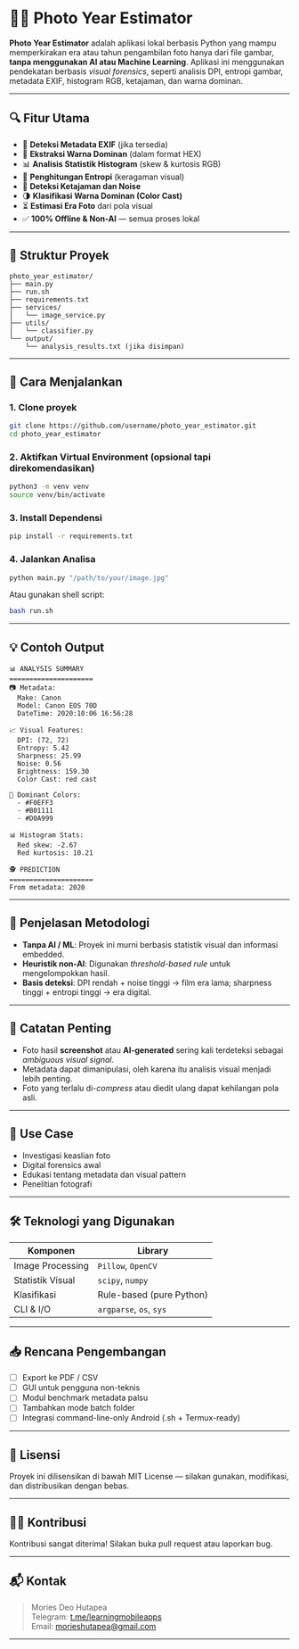 # 🕵️‍♂️ Photo Year Estimator

**Photo Year Estimator** adalah aplikasi lokal berbasis Python yang mampu memperkirakan era atau tahun pengambilan foto hanya dari file gambar, **tanpa menggunakan AI atau Machine Learning**. Aplikasi ini menggunakan pendekatan berbasis _visual forensics_, seperti analisis DPI, entropi gambar, metadata EXIF, histogram RGB, ketajaman, dan warna dominan.

---

## 🔍 Fitur Utama

- 📸 **Deteksi Metadata EXIF** (jika tersedia)
- 🎨 **Ekstraksi Warna Dominan** (dalam format HEX)
- 📊 **Analisis Statistik Histogram** (skew & kurtosis RGB)
- 🧠 **Penghitungan Entropi** (keragaman visual)
- 🔎 **Deteksi Ketajaman dan Noise**
- 🌗 **Klasifikasi Warna Dominan (Color Cast)**
- ⏳ **Estimasi Era Foto** dari pola visual
- ✅ **100% Offline & Non-AI** — semua proses lokal

---

## 📁 Struktur Proyek

```
photo_year_estimator/
├── main.py
├── run.sh
├── requirements.txt
├── services/
│   └── image_service.py
├── utils/
│   └── classifier.py
└── output/
    └── analysis_results.txt (jika disimpan)
```

---

## 🚀 Cara Menjalankan

### 1. **Clone proyek**
```bash
git clone https://github.com/username/photo_year_estimator.git
cd photo_year_estimator
```

### 2. **Aktifkan Virtual Environment (opsional tapi direkomendasikan)**
```bash
python3 -m venv venv
source venv/bin/activate
```

### 3. **Install Dependensi**
```bash
pip install -r requirements.txt
```

### 4. **Jalankan Analisa**
```bash
python main.py "/path/to/your/image.jpg"
```

Atau gunakan shell script:

```bash
bash run.sh
```

---

## 💡 Contoh Output

```
📊 ANALYSIS SUMMARY
=====================
📷 Metadata:
  Make: Canon
  Model: Canon EOS 70D
  DateTime: 2020:10:06 16:56:28

📈 Visual Features:
  DPI: (72, 72)
  Entropy: 5.42
  Sharpness: 25.99
  Noise: 0.56
  Brightness: 159.30
  Color Cast: red cast

🎨 Dominant Colors:
  - #F0EFF3
  - #B01111
  - #D0A999

📊 Histogram Stats:
  Red skew: -2.67
  Red kurtosis: 10.21

🕵️ PREDICTION
=====================
From metadata: 2020
```

---

## 🧠 Penjelasan Metodologi

- **Tanpa AI / ML**: Proyek ini murni berbasis statistik visual dan informasi embedded.
- **Heuristik non-AI**: Digunakan _threshold-based rule_ untuk mengelompokkan hasil.
- **Basis deteksi**: DPI rendah + noise tinggi → film era lama; sharpness tinggi + entropi tinggi → era digital.

---

## 📌 Catatan Penting

- Foto hasil **screenshot** atau **AI-generated** sering kali terdeteksi sebagai _ambiguous visual signal_.
- Metadata dapat dimanipulasi, oleh karena itu analisis visual menjadi lebih penting.
- Foto yang terlalu di-*compress* atau diedit ulang dapat kehilangan pola asli.

---

## 💼 Use Case

- Investigasi keaslian foto
- Digital forensics awal
- Edukasi tentang metadata dan visual pattern
- Penelitian fotografi

---

## 🛠️ Teknologi yang Digunakan

| Komponen | Library |
|---------|---------|
| Image Processing | `Pillow`, `OpenCV` |
| Statistik Visual | `scipy`, `numpy` |
| Klasifikasi | Rule-based (pure Python) |
| CLI & I/O | `argparse`, `os`, `sys` |

---

## 📥 Rencana Pengembangan

- [ ] Export ke PDF / CSV
- [ ] GUI untuk pengguna non-teknis
- [ ] Modul benchmark metadata palsu
- [ ] Tambahkan mode batch folder
- [ ] Integrasi command-line-only Android (.sh + Termux-ready)

---

## 📃 Lisensi

Proyek ini dilisensikan di bawah MIT License — silakan gunakan, modifikasi, dan distribusikan dengan bebas.

---

## 👨‍💻 Kontribusi

Kontribusi sangat diterima! Silakan buka pull request atau laporkan bug.

---

## 📬 Kontak

> Mories Deo Hutapea  
> Telegram: [t.me/learningmobileapps](https://t.me/learningmobileapps)  
> Email: morieshutapea@gmail.com

---